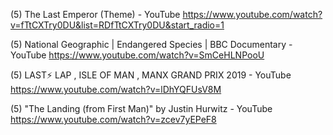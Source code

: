 (5) The Last Emperor (Theme) - YouTube
https://www.youtube.com/watch?v=fTtCXTry0DU&list=RDfTtCXTry0DU&start_radio=1

(5) National Geographic | Endangered Species | BBC Documentary - YouTube
https://www.youtube.com/watch?v=SmCeHLNPooU

(5) LAST⚡️ LAP , ISLE OF MAN , MANX GRAND PRIX 2019 - YouTube
https://www.youtube.com/watch?v=lDhYQFUsV8M

(5) "The Landing (from First Man)" by Justin Hurwitz - YouTube
https://www.youtube.com/watch?v=zcev7yEPeF8
